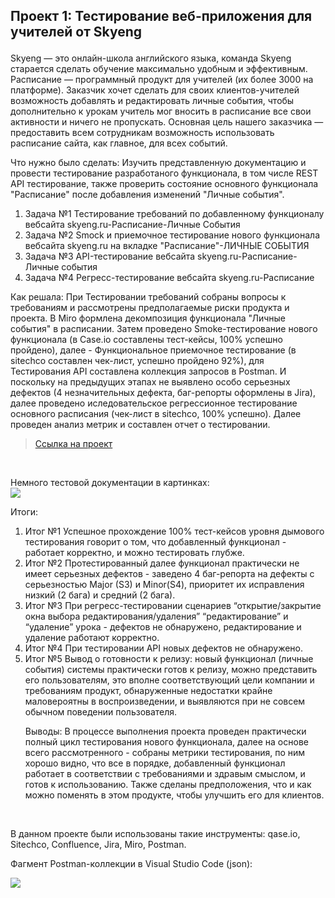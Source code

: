 ## Проект 1: Тестирование веб-приложения для учителей от Skyeng</p>

Skyeng — это онлайн-школа английского языка, команда Skyeng старается сделать обучение максимально удобным и эффективным. Расписание — программный продукт для учителей (их более 3000 на платформе). Заказчик хочет сделать для своих клиентов-учителей возможность добавлять и редактировать личные события, чтобы дополнительно к урокам учитель мог вносить в расписание все свои активности и ничего не пропускать. Основная цель нашего заказчика — предоставить всем сотрудникам возможность использовать расписание сайта, как главное, для всех событий.

<p>Что нужно было сделать: Изучить представленную документацию и провести тестирование разработаного функционала, в том числе REST API тестирование, также проверить состояние основного функционала "Расписание" после добавления изменений "Личные события". <p>

<ol>
  <li>Задача №1 Тестирование требований по добавленному функционалу вебсайта skyeng.ru-Расписание-Личные События</li>
  <li>Задача №2 Smock и приемочное тестирование нового функционала вебсайта skyeng.ru на вкладке "Расписание"-ЛИЧНЫЕ СОБЫТИЯ</li>
  <li>Задача №3 API-тестирование вебсайта skyeng.ru-Расписание-Личные события</li>
  <li>Задача №4 Регресс-тестирование вебсайта skyeng.ru-Расписание</li>
     
 </ol>
 
<p>Как решала: При Тестировании требований собраны вопросы к требованиям и рассмотрены предполагаемые риски продукта и проекта. В Miro формлена декомпозиция функционала "Личные события" в расписании. Затем проведено Smoke-тестирование нового функционала (в Case.io составлены тест-кейсы, 100% успешно пройдено), далее - Функциональное приемочное тестирование (в sitechco составлен чек-лист, успешно пройдено 92%), для Тестирования API составлена коллекция запросов в Postman. И поскольку на предыдущих этапах не выявлено особо серьезных дефектов (4 незначительных дефекта, баг-репорты оформлены в Jira), далее проведено иследовательское регрессионное тестирование основного расписания (чек-лист в sitechco, 100% успешно). Далее проведен анализ метрик и составлен отчет о тестировании.
  
> <a href="https://drive.google.com/file/d/1da3oor3WYHxpcSvdFGXv3wsmRWfvfwNv/view?usp=sharing">Ссылка на проект</a>
  <br> 
 <p> Немного тестовой документации в картинках:  <br> 
  <a href="http://joxi.ru/brR0a5dH846x82" target="_blank"><img src="http://dl3.joxi.net/drive/2023/06/08/0040/0046/2662446/46/c0f0867ea6.jpg"></a>
  
<p> Итоги:<p>
<ol>
 <li>Итог №1 Успешное прохождение 100% тест-кейсов уровня дымового тестирования говорит о том, что
добавленный функционал - работает корректно, и можно тестировать глубже.</li>
 <li>Итог №2 Протестированный далее функционал практически не имеет серьезных дефектов - заведено 4 баг-репорта на дефекты с
серьезностью Major (S3) и Minor(S4), приоритет их исправления низкий (2 бага) и средний (2 бага).</li>
 <li>Итог №3 При регресс-тестировании сценариев “открытие/закрытие окна выбора редактирования/удаления” “редактирование” и
“удаление” урока - дефектов не обнаружено, редактирование и удаление работают корректно.</li>
 <li>Итог №4 При тестировании API новых дефектов не обнаружено.</li>
 <li>Итог №5 Вывод о готовности к релизу: новый функционал (личные события) системы практически готов к релизу, можно представить
его пользователям, это вполне соответствующий цели компании и требованиям продукт, обнаруженные недостатки крайне
маловероятны в воспроизведении, и выявляются при не совсем обычном поведении пользователя. </li>

  <p>Выводы: В процессе выполнения проекта проведен практически полный цикл тестирования нового функционала, далее на основе всего рассмотренного - собраны метрики тестирования, по ним хорошо видно, что все в порядке, добавленный функционал работает в соответствии с требованиями и здравым смыслом, и готов к использованию. Также сделаны предположения, что и как можно поменять в этом продукте, чтобы улучшить его для клиентов.<p>
  <br> 
</ol>
    
  В данном проекте были использованы такие инструменты: qase.io, Sitechco, Confluence, Jira, Miro, Postman.
  <p> Фагмент Postman-коллекции в Visual Studio Code (json):  <br>  
  
  <a href="http://joxi.ru/YmEXKaqiLjqNLr" target="_blank"><img src="http://dl4.joxi.net/drive/2023/06/08/0040/0046/2662446/46/a27a4c9313.jpg"></a>
